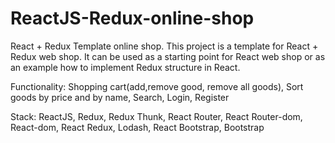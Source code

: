 # ReactJS-Redux-online-shop
React + Redux Template online shop.
This project is a template for React + Redux web shop. It can be used as a starting point for React web shop or as an example how to implement Redux structure in React.

Functionality:
Shopping cart(add,remove good, remove all goods),
Sort goods by price and by name,
Search,
Login,
Register

Stack:
ReactJS,
Redux,
Redux Thunk,
React Router,
React Router-dom,
React-dom,
React Redux,
Lodash,
React Bootstrap,
Bootstrap
